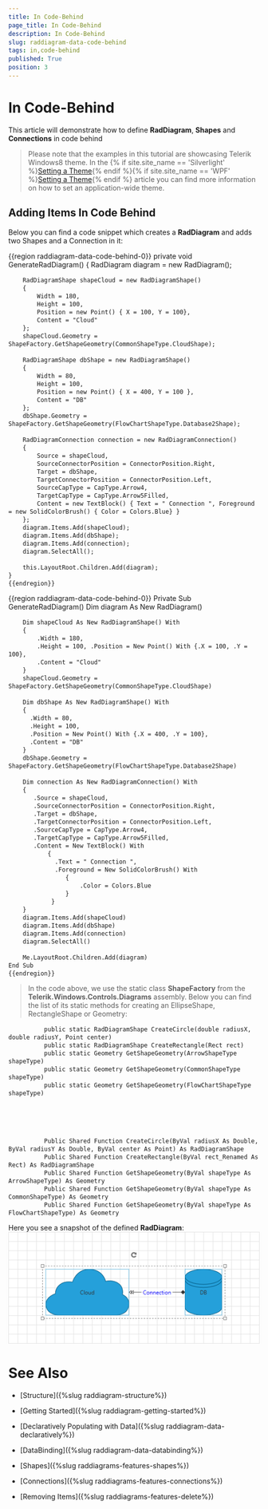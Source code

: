 ```yaml
---
title: In Code-Behind
page_title: In Code-Behind
description: In Code-Behind
slug: raddiagram-data-code-behind
tags: in,code-behind
published: True
position: 3
---
```


# In Code-Behind



This article will demonstrate how to define __RadDiagram__, __Shapes__ and __Connections__ in code behind
	  

>Please note that the examples in this tutorial are showcasing Telerik Windows8 theme. In the
		  {% if site.site_name == 'Silverlight' %}[Setting a Theme](http://www.telerik.com/help/silverlight/common-styling-apperance-setting-theme.html#Setting_Application-Wide_Built-In_Theme_in_the_Code-Behind){% endif %}{% if site.site_name == 'WPF' %}[Setting a Theme](http://www.telerik.com/help/wpf/common-styling-apperance-setting-theme-wpf.html#Setting_Application-Wide_Built-In_Theme_in_the_Code-Behind){% endif %}
		  article you can find more information on how to set an application-wide theme.
		

## Adding Items In Code Behind

Below you can find a code snippet which creates a __RadDiagram__ and adds two Shapes and a Connection in it:
		

{{region raddiagram-data-code-behind-0}}
	private void GenerateRadDiagram()
	{
	    RadDiagram diagram = new RadDiagram();
	
	    RadDiagramShape shapeCloud = new RadDiagramShape()
	    {
	        Width = 180,
	        Height = 100,
	        Position = new Point() { X = 100, Y = 100},
	        Content = "Cloud"
	    };
	    shapeCloud.Geometry = ShapeFactory.GetShapeGeometry(CommonShapeType.CloudShape);
	
	    RadDiagramShape dbShape = new RadDiagramShape()
	    {
	        Width = 80,
	        Height = 100,
	        Position = new Point() { X = 400, Y = 100 },
	        Content = "DB"
	    };
	    dbShape.Geometry = ShapeFactory.GetShapeGeometry(FlowChartShapeType.Database2Shape);
	
	    RadDiagramConnection connection = new RadDiagramConnection()
	    {
	        Source = shapeCloud,
	        SourceConnectorPosition = ConnectorPosition.Right,
	        Target = dbShape,
	        TargetConnectorPosition = ConnectorPosition.Left,
	        SourceCapType = CapType.Arrow4,
	        TargetCapType = CapType.Arrow5Filled,
	        Content = new TextBlock() { Text = " Connection ", Foreground = new SolidColorBrush() { Color = Colors.Blue} }
	    };
	    diagram.Items.Add(shapeCloud);
	    diagram.Items.Add(dbShape);
	    diagram.Items.Add(connection);
	    diagram.SelectAll();
	
	    this.LayoutRoot.Children.Add(diagram);
	}
	{{endregion}}



{{region raddiagram-data-code-behind-0}}
	Private Sub GenerateRadDiagram()
	    Dim diagram As New RadDiagram()
	
	    Dim shapeCloud As New RadDiagramShape() With
	    {
	        .Width = 180,
	        .Height = 100, .Position = New Point() With {.X = 100, .Y = 100},
	        .Content = "Cloud"
	    }
	    shapeCloud.Geometry = ShapeFactory.GetShapeGeometry(CommonShapeType.CloudShape)
	
	    Dim dbShape As New RadDiagramShape() With
	    {
	      .Width = 80,
	      .Height = 100,
	      .Position = New Point() With {.X = 400, .Y = 100},
	      .Content = "DB"
	    }
	    dbShape.Geometry = ShapeFactory.GetShapeGeometry(FlowChartShapeType.Database2Shape)
	
	    Dim connection As New RadDiagramConnection() With
	    {
	       .Source = shapeCloud,
	       .SourceConnectorPosition = ConnectorPosition.Right,
	       .Target = dbShape,
	       .TargetConnectorPosition = ConnectorPosition.Left,
	       .SourceCapType = CapType.Arrow4,
	       .TargetCapType = CapType.Arrow5Filled,
	       .Content = New TextBlock() With
	           {
	             .Text = " Connection ",
	             .Foreground = New SolidColorBrush() With
	                {
	                    .Color = Colors.Blue
	                }
	            }
	    }
	    diagram.Items.Add(shapeCloud)
	    diagram.Items.Add(dbShape)
	    diagram.Items.Add(connection)
	    diagram.SelectAll()
	
	    Me.LayoutRoot.Children.Add(diagram)
	End Sub
	{{endregion}}



>In the code above, we use the static class __ShapeFactory__ from the __Telerik.Windows.Controls.Diagrams__ assembly.
			Below you can find the list of its static methods for creating an EllipseShape, RectangleShape or Geometry:
		  

	
			  public static RadDiagramShape CreateCircle(double radiusX, double radiusY, Point center)
			  public static RadDiagramShape CreateRectangle(Rect rect)
			  public static Geometry GetShapeGeometry(ArrowShapeType shapeType)
			  public static Geometry GetShapeGeometry(CommonShapeType shapeType)
			  public static Geometry GetShapeGeometry(FlowChartShapeType shapeType)
			



	
			  Public Shared Function CreateCircle(ByVal radiusX As Double, ByVal radiusY As Double, ByVal center As Point) As RadDiagramShape
			  Public Shared Function CreateRectangle(ByVal rect_Renamed As Rect) As RadDiagramShape
			  Public Shared Function GetShapeGeometry(ByVal shapeType As ArrowShapeType) As Geometry
			  Public Shared Function GetShapeGeometry(ByVal shapeType As CommonShapeType) As Geometry
			  Public Shared Function GetShapeGeometry(ByVal shapeType As FlowChartShapeType) As Geometry
			



Here you see a snapshot of the defined __RadDiagram__:
		![raddiagrams-populating-with-data-in-code-behind](images/raddiagrams-populating-with-data-in-code-behind.png)

# See Also

 * [Structure]({%slug raddiagram-structure%})

 * [Getting Started]({%slug raddiagram-getting-started%})

 * [Declaratively Populating with Data]({%slug raddiagram-data-declaratively%})

 * [DataBinding]({%slug raddiagram-data-databinding%})

 * [Shapes]({%slug raddiagrams-features-shapes%})

 * [Connections]({%slug raddiagrams-features-connections%})

 * [Removing Items]({%slug raddiagrams-features-delete%})
